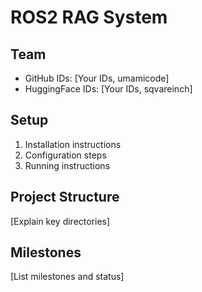 # ROS2 RAG System

## Team
- GitHub IDs: [Your IDs, umamicode]
- HuggingFace IDs: [Your IDs, sqvareinch]

## Setup
1. Installation instructions
2. Configuration steps
3. Running instructions

## Project Structure
[Explain key directories]

## Milestones
[List milestones and status]